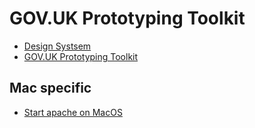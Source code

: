 # GOV.UK Prototyping Toolkit

- [Design Systsem](https://design-system.service.gov.uk/)
- [GOV.UK Prototyping Toolkit](https://govuk-prototype-kit.herokuapp.com/docs/install)


## Mac specific
- [Start apache on MacOS](https://websitebeaver.com/set-up-localhost-on-macos-high-sierra-apache-mysql-and-php-7-with-sslhttps)

